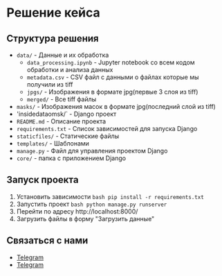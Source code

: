 # Решение кейса
## Структура решения
- `data/` - Данные и их обработка
  - `data_processing.ipynb` - Jupyter notebook со всем кодом обработки и анализа данных
  - `metadata.csv` - CSV файл с данными о файлах которые мы получили из tiff
  - `jpgs/` - Изображения в формате jpg(первые 3 слоя из tiff)
  - `merged/` - Все tiff файлы  
- `masks/` - Изображения масок в формате jpg(последний слой из tiff)
- 'insidedataomsk/` - Django проект
- `README.md` - Описание проекта
- `requirements.txt` - Список зависимостей для запуска Django
- `staticfiles/` - Статические файлы
- `templates/` - Шаблонами
- `manage.py` - Файл для управления проектом Django
- `core/` - папка с приложением Django

## Запуск проекта
1. Установить зависимости
```bash pip install -r requirements.txt```
2. Запустить проект
```bash python manage.py runserver```
3. Перейти по адресу http://localhost:8000/
4. Загрузить файлы в форму "Загрузить данные"

## Связаться с нами
- [Telegram](https://t.me/GeorgeWangg)
- [Telegram](https://t.me/mikhailfadin)
